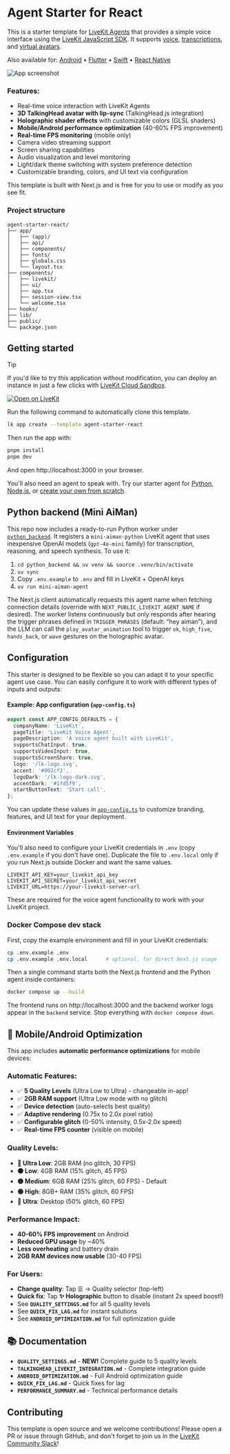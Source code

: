 # Agent Starter for React

This is a starter template for [LiveKit Agents](https://docs.livekit.io/agents) that provides a simple voice interface using the [LiveKit JavaScript SDK](https://github.com/livekit/client-sdk-js). It supports [voice](https://docs.livekit.io/agents/start/voice-ai), [transcriptions](https://docs.livekit.io/agents/build/text/), and [virtual avatars](https://docs.livekit.io/agents/integrations/avatar).

Also available for:
[Android](https://github.com/livekit-examples/agent-starter-android) • [Flutter](https://github.com/livekit-examples/agent-starter-flutter) • [Swift](https://github.com/livekit-examples/agent-starter-swift) • [React Native](https://github.com/livekit-examples/agent-starter-react-native)

<picture>
  <source srcset="./.github/assets/readme-hero-dark.webp" media="(prefers-color-scheme: dark)">
  <source srcset="./.github/assets/readme-hero-light.webp" media="(prefers-color-scheme: light)">
  <img src="./.github/assets/readme-hero-light.webp" alt="App screenshot">
</picture>

### Features:

- Real-time voice interaction with LiveKit Agents
- **3D TalkingHead avatar with lip-sync** (TalkingHead.js integration)
- **Holographic shader effects** with customizable colors (GLSL shaders)
- **Mobile/Android performance optimization** (40-60% FPS improvement)
- **Real-time FPS monitoring** (mobile only)
- Camera video streaming support
- Screen sharing capabilities
- Audio visualization and level monitoring
- Light/dark theme switching with system preference detection
- Customizable branding, colors, and UI text via configuration

This template is built with Next.js and is free for you to use or modify as you see fit.

### Project structure

```
agent-starter-react/
├── app/
│   ├── (app)/
│   ├── api/
│   ├── components/
│   ├── fonts/
│   ├── globals.css
│   └── layout.tsx
├── components/
│   ├── livekit/
│   ├── ui/
│   ├── app.tsx
│   ├── session-view.tsx
│   └── welcome.tsx
├── hooks/
├── lib/
├── public/
└── package.json
```

## Getting started

> [!TIP]
> If you'd like to try this application without modification, you can deploy an instance in just a few clicks with [LiveKit Cloud Sandbox](https://cloud.livekit.io/projects/p_/sandbox/templates/agent-starter-react).

[![Open on LiveKit](https://img.shields.io/badge/Open%20on%20LiveKit%20Cloud-002CF2?style=for-the-badge&logo=external-link)](https://cloud.livekit.io/projects/p_/sandbox/templates/agent-starter-react)

Run the following command to automatically clone this template.

```bash
lk app create --template agent-starter-react
```

Then run the app with:

```bash
pnpm install
pnpm dev
```

And open http://localhost:3000 in your browser.

You'll also need an agent to speak with. Try our starter agent for [Python](https://github.com/livekit-examples/agent-starter-python), [Node.js](https://github.com/livekit-examples/agent-starter-node), or [create your own from scratch](https://docs.livekit.io/agents/start/voice-ai/).

## Python backend (Mini AiMan)

This repo now includes a ready-to-run Python worker under [`python_backend`](./python_backend).
It registers a `mini-aiman-python` LiveKit agent that uses inexpensive OpenAI models
(`gpt-4o-mini` family) for transcription, reasoning, and speech synthesis. To use it:

1. `cd python_backend && uv venv && source .venv/bin/activate`
2. `uv sync`
3. Copy `.env.example` to `.env` and fill in LiveKit + OpenAI keys
4. `uv run mini-aiman-agent`

The Next.js client automatically requests this agent name when fetching connection
details (override with `NEXT_PUBLIC_LIVEKIT_AGENT_NAME` if desired). The worker listens
continuously but only responds after hearing the trigger phrases defined in
`TRIGGER_PHRASES` (default: “hey aiman”), and the LLM can call the
`play_avatar_animation` tool to trigger `ok`, `high_five`, `hands_back`, or `wave`
gestures on the holographic avatar.

## Configuration

This starter is designed to be flexible so you can adapt it to your specific agent use case. You can easily configure it to work with different types of inputs and outputs:

#### Example: App configuration (`app-config.ts`)

```ts
export const APP_CONFIG_DEFAULTS = {
  companyName: 'LiveKit',
  pageTitle: 'LiveKit Voice Agent',
  pageDescription: 'A voice agent built with LiveKit',
  supportsChatInput: true,
  supportsVideoInput: true,
  supportsScreenShare: true,
  logo: '/lk-logo.svg',
  accent: '#002cf2',
  logoDark: '/lk-logo-dark.svg',
  accentDark: '#1fd5f9',
  startButtonText: 'Start call',
};
```

You can update these values in [`app-config.ts`](./app-config.ts) to customize branding, features, and UI text for your deployment.

#### Environment Variables

You'll also need to configure your LiveKit credentials in `.env` (copy `.env.example` if you don't have one). Duplicate the file to `.env.local` only if you run Next.js outside Docker and want the same values.

```env
LIVEKIT_API_KEY=your_livekit_api_key
LIVEKIT_API_SECRET=your_livekit_api_secret
LIVEKIT_URL=https://your-livekit-server-url
```

These are required for the voice agent functionality to work with your LiveKit project.

### Docker Compose dev stack

First, copy the example environment and fill in your LiveKit credentials:

```bash
cp .env.example .env
cp .env.example .env.local      # optional, for direct Next.js usage
```

Then a single command starts both the Next.js frontend and the Python agent inside containers:

```bash
docker compose up --build
```

The frontend runs on http://localhost:3000 and the backend worker logs appear in the `backend` service.
Stop everything with `docker compose down`.

## 📱 Mobile/Android Optimization

This app includes **automatic performance optimizations** for mobile devices:

### Automatic Features:
- ✅ **5 Quality Levels** (Ultra Low to Ultra) - changeable in-app!
- ✅ **2GB RAM support** (Ultra Low mode with no glitch)
- ✅ **Device detection** (auto-selects best quality)
- ✅ **Adaptive rendering** (0.75x to 2.0x pixel ratio)
- ✅ **Configurable glitch** (0-50% intensity, 0.5x-2.0x speed)
- ✅ **Real-time FPS counter** (visible on mobile)

### Quality Levels:
- **🔴 Ultra Low**: 2GB RAM (no glitch, 30 FPS)
- **🟠 Low**: 4GB RAM (15% glitch, 45 FPS)
- **🟡 Medium**: 6GB RAM (25% glitch, 60 FPS) - Default
- **🟢 High**: 8GB+ RAM (35% glitch, 60 FPS)
- **💎 Ultra**: Desktop (50% glitch, 60 FPS)

### Performance Impact:
- **40-60% FPS improvement** on Android
- **Reduced GPU usage** by ~40%
- **Less overheating** and battery drain
- **2GB RAM devices now usable** (30-40 FPS)

### For Users:
- **Change quality**: Tap ☰ → Quality selector (top-left)
- **Quick fix**: Tap **✨ Holographic** button to disable (instant 2x speed boost!)
- See **`QUALITY_SETTINGS.md`** for all 5 quality levels
- See **`QUICK_FIX_LAG.md`** for instant solutions
- See **`ANDROID_OPTIMIZATION.md`** for full optimization guide

## 📚 Documentation

- **`QUALITY_SETTINGS.md`** - **NEW!** Complete guide to 5 quality levels
- **`TALKINGHEAD_LIVEKIT_INTEGRATION.md`** - Complete integration guide
- **`ANDROID_OPTIMIZATION.md`** - Full Android optimization guide
- **`QUICK_FIX_LAG.md`** - Quick fixes for lag
- **`PERFORMANCE_SUMMARY.md`** - Technical performance details

## Contributing

This template is open source and we welcome contributions! Please open a PR or issue through GitHub, and don't forget to join us in the [LiveKit Community Slack](https://livekit.io/join-slack)!
